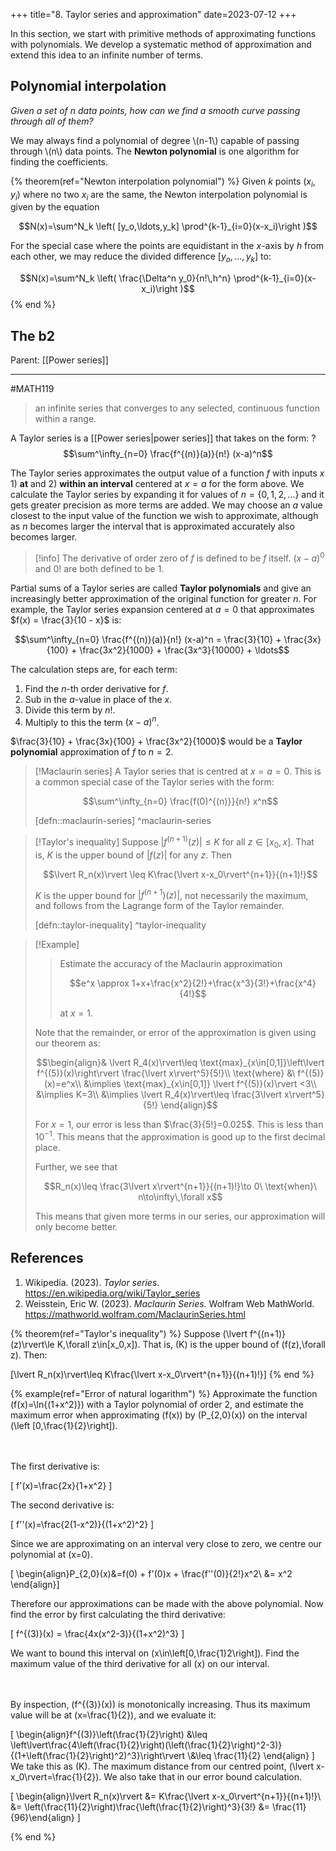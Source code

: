 +++
title="8. Taylor series and approximation"
date=2023-07-12
+++

In this section, we start with primitive methods of approximating functions with polynomials. We develop a systematic method of approximation and extend this idea to an infinite number of terms.

## Polynomial interpolation

_Given a set of $n$ data points, how can we find a smooth curve passing through all of them?_

We may always find a polynomial of degree \\(n-1\\) capable of passing through \\(n\\) data points. The **Newton polynomial** is one algorithm for finding the coefficients.

<!-- THEOREM ------------------------------------------------------------->
{% theorem(ref="Newton interpolation polynomial") %}
Given $k$ points $(x_i,y_i)$ where no two $x_i$ are the same, the Newton interpolation polynomial is given by the equation

$$N(x)=\sum^N_k \left( [y_o,\ldots,y_k] \prod^{k-1}_{i=0}(x-x_i)\right )$$

For the special case where the points are equidistant in the $x$-axis by $h$ from each other, we may reduce the divided difference $[y_o,\ldots,y_k]$ to:

$$N(x)=\sum^N_k \left( \frac{\Delta^n y_0}{n!\,h^n} \prod^{k-1}_{i=0}(x-x_i)\right )$$
{% end %}
<!-- END THEOREM --------------------------------------------------------->

## The b2

Parent: [[Power series]]
***
#MATH119

> an infinite series that converges to any selected, continuous function within a range.

A Taylor series is a [[Power series|power series]] that takes on the form:
?
$$\sum^\infty_{n=0} \frac{f^{(n)}(a)}{n!} (x-a)^n$$
<!--SR:!2024-03-20,267,290-->

The Taylor series approximates the output value of a function $f$ with inputs $x$ 1) **at** and 2) **within an interval** centered at $x = a$ for the form above.
We calculate the Taylor series by expanding it for values of $n = \{0, 1, 2, \ldots \}$ and it gets greater precision as more terms are added.
We may choose an $a$ value closest to the input value of the function we wish to approximate, although as $n$ becomes larger the interval that is approximated accurately also becomes larger.

> [!info]
> The derivative of order zero of $f$ is defined to be $f$ itself.
> $(x - a)^0$ and $0!$ are both defined to be 1.

Partial sums of a Taylor series are called **Taylor polynomials** and give an increasingly better approximation of the original function for greater $n$.
For example, the Taylor series expansion centered at $a = 0$ that approximates $f(x) = \frac{3}{10 - x}$ is:

$$\sum^\infty_{n=0} \frac{f^{(n)}(a)}{n!} (x-a)^n = \frac{3}{10} + \frac{3x}{100} + \frac{3x^2}{1000} + \frac{3x^3}{10000} + \ldots$$

The calculation steps are, for each term:

1. Find the $n$-th order derivative for $f$.
2. Sub in the $a$-value in place of the $x$.
3. Divide this term by $n!$.
4. Multiply to this the term $(x-a)^n$.

$\frac{3}{10} + \frac{3x}{100} + \frac{3x^2}{1000}$ would be a **Taylor polynomial** approximation of $f$ to $n=2$.

> [!Maclaurin series]
> A Taylor series that is centred at $x=a=0$. This is a common special case of the Taylor series with the form:
>
> $$\sum^\infty_{n=0} \frac{f(0)^{(n)}}{n!} x^n$$
>
> [defn::maclaurin-series]
> ^maclaurin-series

> [!Taylor's inequality]
> Suppose $\lvert f^{(n+1)}(z)\rvert\le K$ for all $z\in[x_0, x]$. That is, $K$ is the upper bound of $\lvert f(z)\rvert$ for any $z$. Then
>
> $$\lvert R_n(x)\rvert \leq K\frac{\lvert x-x_0\rvert^{n+1}}{(n+1)!}$$
>
> $K$ is the upper bound for $\lvert f^{(n+1})(z)\rvert$, not necessarily the maximum, and follows from the Lagrange form of the Taylor remainder.
>
> [defn::taylor-inequality]
> ^taylor-inequality

> [!Example]
> > Estimate the accuracy of the Maclaurin approximation
> >
> > $$e^x \approx 1+x+\frac{x^2}{2!}+\frac{x^3}{3!}+\frac{x^4}{4!}$$
>>
>> at $x=1$.
>
> Note that the remainder, or error of the approximation is given using our theorem as:
>
> $$\begin{align}& \lvert R_4(x)\rvert\leq \text{max}_{x\in[0,1]}\left\lvert f^{(5)}(x)\right\rvert \frac{\lvert x\rvert^5}{5!}\\ \text{where} &\ f^{(5)}(x)=e^x\\ &\implies \text{max}_{x\in[0,1]} \lvert f^{(5)}(x)\rvert <3\\ &\implies K=3\\ &\implies \lvert R_4(x)\rvert\leq \frac{3\lvert x\rvert^5}{5!} \end{align}$$
>
> For $x=1$, our error is less than $\frac{3}{5!}=0.025$. This is less than $10^{-1}$. This means that the approximation is good up to the first decimal place.
>
> Further, we see that
> 
> $$R_n(x)\leq \frac{3\lvert x\rvert^{n+1}}{(n+1)!}\to 0\ \text{when}\ n\to\infty\,\forall x$$
>
>This means that given more terms in our series, our approximation will only become better.

## References

1. Wikipedia. (2023). *Taylor series*. https://en.wikipedia.org/wiki/Taylor_series
2. Weisstein, Eric W. (2023). *Maclaurin Series.* Wolfram Web MathWorld. https://mathworld.wolfram.com/MaclaurinSeries.html

{% theorem(ref="Taylor's inequality") %}
Suppose \(\lvert f^{(n+1)}(z)\rvert\le K\,\forall z\in[x_0,x]\). That is, \(K\) is the upper bound of \(f(z)\,\forall z\). Then:

\[\lvert R_n(x)\rvert\leq K\frac{\lvert x-x_0\rvert^{n+1}}{(n+1)!}\]
{% end %}

{% example(ref="Error of natural logarithm") %}
Approximate the function \(f(x)=\ln{(1+x^2)}\) with a Taylor polynomial of order 2, and estimate the maximum error when approximating \(f(x)\) by \(P_{2,0}(x)\) on the interval \(\left [0,\frac{1}{2}\right]\).

<br><br>The first derivative is:

\[ f'(x)=\frac{2x}{1+x^2} \]

The second derivative is:

\[ f''(x)=\frac{2(1-x^2)}{(1+x^2)^2} \]

Since we are approximating on an interval very close to zero, we centre our polynomial at \(x=0\).

\[ \begin{align}P_{2,0}(x)&=f(0) + f'(0)x + \frac{f''(0)}{2!}x^2\\ &= x^2 \end{align}\]

Therefore our approximations can be made with the above polynomial. Now find the error by first calculating the third derivative:

\[ f^{(3)}(x) = \frac{4x(x^2-3)}{(1+x^2)^3} \]

We want to bound this interval on \(x\in\left[0,\frac{1}2\right]\). Find the maximum value of the third derivative for all \(x\) on our interval.

<br><br>By inspection, \(f^{(3)}(x)\) is monotonically increasing. Thus its maximum value will be at \(x=\frac{1}{2}\), and we evaluate it:

\[ \begin{align}f^{(3)}\left(\frac{1}{2}\right) &\leq \left\lvert\frac{4\left(\frac{1}{2}\right)(\left(\frac{1}{2}\right)^2-3)}{(1+\left(\frac{1}{2}\right)^2)^3}\right\rvert \\&\leq \frac{11}{2} \end{align} \]
We take this as \(K\). The maximum distance from our centred point, \(\lvert x-x_0\rvert=\frac{1}{2}\). We also take that in our error bound calculation.

\[ \begin{align}\lvert R_n(x)\rvert &= K\frac{\lvert x-x_0\rvert^{n+1}}{(n+1)!}\\ &= \left(\frac{11}{2}\right)\frac{\left(\frac{1}{2}\right)^3}{3!} &= \frac{11}{96}\end{align} \]


{% end %}
